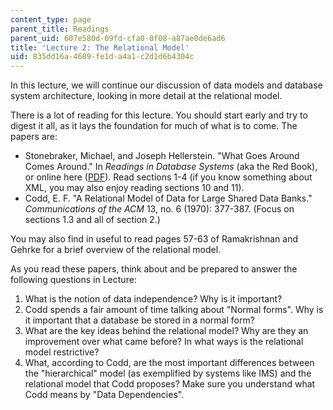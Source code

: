 ```yaml
---
content_type: page
parent_title: Readings
parent_uid: 607e580d-09fd-cfa0-0f08-a87ae0de6ad6
title: 'Lecture 2: The Relational Model'
uid: 835dd16a-4689-fe1d-a4a1-c2d1d6b4304c
---
```


In this lecture, we will continue our discussion of data models and database system architecture, looking in more detail at the relational model.

There is a lot of reading for this lecture. You should start early and try to digest it all, as it lays the foundation for much of what is to come. The papers are:

*   Stonebraker, Michael, and Joseph Hellerstein. "What Goes Around Comes Around." In _Readings in Database Systems_ (aka the Red Book), or online here ([PDF](https://people.cs.umass.edu/~yanlei/courses/CS691LL-f06/papers/SH05.pdf)). Read sections 1-4 (if you know something about XML, you may also enjoy reading sections 10 and 11).
*   Codd, E. F. "A Relational Model of Data for Large Shared Data Banks." _Communications of the ACM_ 13, no. 6 (1970): 377-387. (Focus on sections 1.3 and all of section 2.)

You may also find in useful to read pages 57-63 of Ramakrishnan and Gehrke for a brief overview of the relational model.

As you read these papers, think about and be prepared to answer the following questions in Lecture:

1.  What is the notion of data independence? Why is it important?
2.  Codd spends a fair amount of time talking about "Normal forms". Why is it important that a database be stored in a normal form?
3.  What are the key ideas behind the relational model? Why are they an improvement over what came before? In what ways is the relational model restrictive?
4.  What, according to Codd, are the most important differences between the "hierarchical" model (as exemplified by systems like IMS) and the relational model that Codd proposes? Make sure you understand what Codd means by "Data Dependencies".